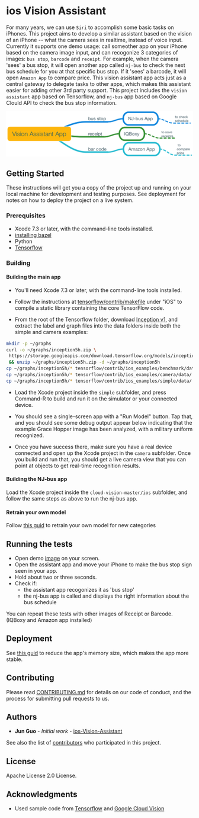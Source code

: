 # ios Vision Assistant

For many years, we can use `Siri` to accomplish some basic tasks on iPhones. This project aims to develop a similar assistant based on the vision of an iPhone -- what the camera sees in realtime, instead of voice input. Currently it supports one demo usage: call someother app on your iPhone based on the camera image input, and can recogonize 3 categories of images: `bus stop`, `barcode` and `receipt`. For example, when the camera 'sees' a bus stop, it will open another app called `nj-bus` to check the next bus schedule for you at that specific bus stop. If it 'sees' a barcode, it will open `Amazon App` to compare price. This vision assistant app acts just as a central gateway to delegate tasks to other apps, which makes this assistant easier for adding other 3rd party support. This project includes the `vision assistant` app based on Tensorflow, and `nj-bus` app based on Google Clould API to check the bus stop information.


![image](Vision%20Assistant%20App.png)


## Getting Started

These instructions will get you a copy of the project up and running on your local machine for development and testing purposes. See deployment for notes on how to deploy the project on a live system.

### Prerequisites

* Xcode 7.3 or later, with the command-line tools installed.
* [installing bazel](https://docs.bazel.build/versions/master/install.html)
* Python
* [Tensorflow](https://www.tensorflow.org/install/)

### Building

#### Building the main app

- You'll need Xcode 7.3 or later, with the command-line tools installed.

 - Follow the instructions at
   [tensorflow/contrib/makefile](https://github.com/tensorflow/tensorflow/tree/master/tensorflow/contrib/makefile)
   under "iOS" to compile a static library containing the core TensorFlow code.

 - From the root of the Tensorflow folder, download
   [Inception v1](https://storage.googleapis.com/download.tensorflow.org/models/inception5h.zip),
   and extract the label and graph files into the data folders inside both the
   simple and camera examples:

```bash
mkdir -p ~/graphs
curl -o ~/graphs/inception5h.zip \
 https://storage.googleapis.com/download.tensorflow.org/models/inception5h.zip \
 && unzip ~/graphs/inception5h.zip -d ~/graphs/inception5h
cp ~/graphs/inception5h/* tensorflow/contrib/ios_examples/benchmark/data/
cp ~/graphs/inception5h/* tensorflow/contrib/ios_examples/camera/data/
cp ~/graphs/inception5h/* tensorflow/contrib/ios_examples/simple/data/
```

 - Load the Xcode project inside the `simple` subfolder, and press Command-R to
   build and run it on the simulator or your connected device.

 - You should see a single-screen app with a "Run Model" button. Tap that, and
   you should see some debug output appear below indicating that the example
   Grace Hopper image has been analyzed, with a military uniform recognized.

 - Once you have success there, make sure you have a real device connected and
   open up the Xcode project in the `camera` subfolder. Once you build and run
   that, you should get a live camera view that you can point at objects to get
   real-time recognition results.


#### Building the NJ-bus app

Load the Xcode project inside the `cloud-vision-master/ios` subfolder, and follow the same steps as above to run the nj-bus app.

#### Retrain your own model
  Follow [this guid]((https://www.tensorflow.org/tutorials/image_retraining)) to retrain your own model for new categories

## Running the tests

- Open demo [image](https://www.flickr.com/photos/42444189@N04/15292923000) on your screen.
- Open the assistant app and move your iPhone to make the bus stop sign seen in your app.
- Hold about two or three seconds. 
- Check if: 
	* the assistant app recogonizes it as 'bus stop'
	* the nj-bus app is called and displays the right information about the bus schedule
 
 You can repeat these tests with other images of Receipt or Barcode. (IQBoxy and Amazon app installed)

## Deployment

See [this guid](https://www.tensorflow.org/mobile/optimizing#reducing_model_loading_time_andor_memory_footprint)  to reduce the app's memory size, which makes the app more stable.


## Contributing

Please read [CONTRIBUTING.md](https://gist.github.com/PurpleBooth/b24679402957c63ec426) for details on our code of conduct, and the process for submitting pull requests to us.


## Authors

* **Jun Guo** - *Initial work* - [ios-Vision-Assistant](https://github.com/killets/ios-Vision-Assistant)

See also the list of [contributors](https://github.com/killets/ios-Vision-Assistant/graphs/contributors) who participated in this project.

## License

Apache License 2.0 License.

## Acknowledgments

* Used sample code from [Tensorflow](https://github.com/tensorflow/tensorflow) and [Google Cloud Vision](https://github.com/GoogleCloudPlatform/cloud-vision)
